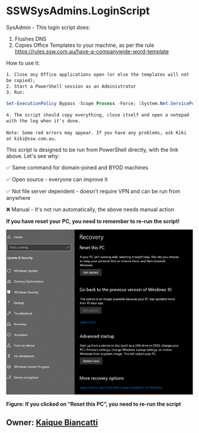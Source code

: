 # SSWSysAdmins.LoginScript
SysAdmin - This login script does:

   1. Flushes DNS
   2. Copies Office Templates to your machine, as per the rule https://rules.ssw.com.au/have-a-companywide-word-template

How to use it:

	1. Close any Office applications open (or else the templates will not be copied);
	2. Start a PowerShell session as an Administrator
	3. Run:
```powershell
Set-ExecutionPolicy Bypass -Scope Process -Force; [System.Net.ServicePointManager]::SecurityProtocol = [System.Net.ServicePointManager]::SecurityProtocol -bor 3072; iex (new-object net.webclient).downloadstring('https://github.com/SSWConsulting/SSWSysAdmins.LoginScript/raw/main/Script/SSWLoginScript.ps1')
```
	4. The script should copy everything, close itself and open a notepad with the log when it's done.
	
	Note: Some red errors may appear. If you have any problems, ask Kiki at kiki@ssw.com.au.
	

This script is designed to be run from PowerShell directly, with the link above. Let's see why:

   ✅ Same command for domain-joined and BYOD machines 
   
   ✅ Open source - everyone can improve it
   
   ✅ Not file server dependent - doesn't require VPN and can be run from anywhere
   
   ❌ Manual - It's not run automatically, the above needs manual action  

**If you have reset your PC, you need to remember to re-run the script!**

![Reset PC](/Images/ResetPC1.png)

**Figure: If you clicked on “Reset this PC”, you need to re-run the script**


## Owner: [Kaique Biancatti](https://www.ssw.com.au/people/kaique-biancatti)
